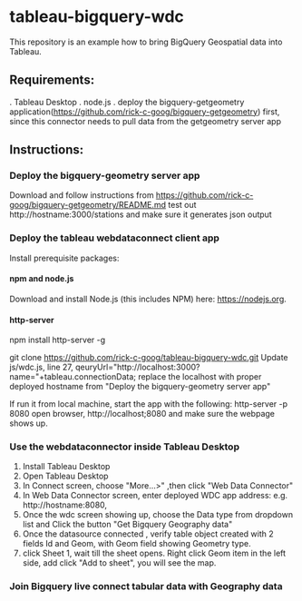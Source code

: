 # tableau-bigquery-wdc
This repository is an example how to bring BigQuery Geospatial data into Tableau. 

## Requirements:
. Tableau Desktop
. node.js 
. deploy the bigquery-getgeometry application(https://github.com/rick-c-goog/bigquery-getgeometry) first, since this connector needs to pull data from the getgeometry server app

## Instructions:
### Deploy the bigquery-geometry server app
Download and follow instructions from https://github.com/rick-c-goog/bigquery-getgeometry/README.md
test out http://hostname:3000/stations and make sure it generates json output

### Deploy the tableau webdataconnect client app
Install prerequisite packages:

#### npm and node.js
Download and install Node.js (this includes NPM) here: https://nodejs.org.
#### http-server
npm install http-server -g

git clone https://github.com/rick-c-goog/tableau-bigquery-wdc.git
Update js/wdc.js, 
line 27, qeuryUrl="http://localhost:3000?name="+tableau.connectionData;
replace the localhost with proper deployed hostname from "Deploy the bigquery-geometry server app"

If run it from local machine, start the app with the following:
http-server -p 8080
open browser, http://localhost;8080 and make sure the webpage shows up.

### Use the webdataconnector inside Tableau Desktop
1. Install Tableau Desktop
2. Open Tableau Desktop
3. In Connect screen, choose "More...>" ,then click "Web Data Connector"
4. In Web Data Connector screen, enter deployed WDC app address: e.g. http://hostname:8080, 
5. Once the wdc screen showing up, choose the Data type from dropdown list and Click the button "Get Bigquery Geography data"
6. Once the datasource connected , verify table object created with 2 fields Id and Geom, with Geom field showing Geometry type.
7. click Sheet 1, wait till the sheet opens. Right click Geom item in the left side, add click "Add to sheet", you will see the map. 

### Join Bigquery live connect tabular data with Geography data
